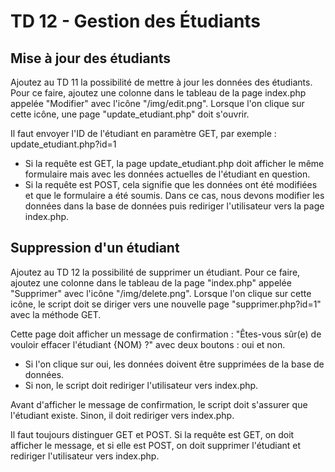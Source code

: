 # TD 12 - Gestion des Étudiants
## Mise à jour des étudiants
Ajoutez au TD 11 la possibilité de mettre à jour les données des étudiants. 
Pour ce faire, ajoutez une colonne dans le tableau de la page index.php appelée "Modifier" avec l'icône "/img/edit.png". 
Lorsque l'on clique sur cette icône, une page "update_etudiant.php" doit s'ouvrir. 

Il faut envoyer l'ID de l'étudiant en paramètre GET, par exemple : update_etudiant.php?id=1

* Si la requête est GET, la page update_etudiant.php doit afficher le même formulaire mais avec les données actuelles de l'étudiant en question.
* Si la requête est POST, cela signifie que les données ont été modifiées et que le formulaire a été soumis. Dans ce cas, nous devons modifier les données dans la base de données puis rediriger l'utilisateur vers la page index.php.

## Suppression d'un étudiant
Ajoutez au TD 12 la possibilité de supprimer un étudiant.
Pour ce faire, ajoutez une colonne dans le tableau de la page "index.php" appelée "Supprimer" avec l'icône "/img/delete.png". 
Lorsque l'on clique sur cette icône, le script doit se diriger vers une nouvelle page "supprimer.php?id=1" avec la méthode GET.

Cette page doit afficher un message de confirmation : "Êtes-vous sûr(e) de vouloir effacer l'étudiant {NOM} ?" avec deux boutons : oui et non.
* Si l'on clique sur oui, les données doivent être supprimées de la base de données. 
* Si non, le script doit rediriger l'utilisateur vers index.php.

Avant d'afficher le message de confirmation, le script doit s'assurer que l'étudiant existe. Sinon, il doit rediriger vers index.php.

Il faut toujours distinguer GET et POST. Si la requête est GET, on doit afficher le message, et si elle est POST, on doit supprimer l'étudiant et rediriger l'utilisateur vers index.php.

